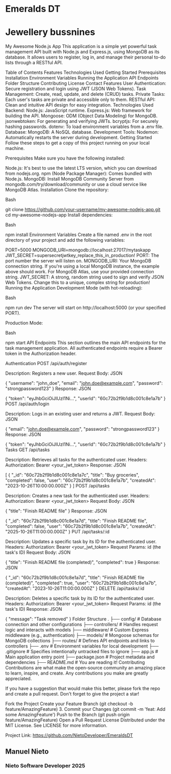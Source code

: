 # Emeralds DT

# Jewellery bussnines


My Awesome Node.js App
This application is a simple yet powerful task management API built with Node.js and Express.js, using MongoDB as its database. It allows users to register, log in, and manage their personal to-do lists through a RESTful API.

Table of Contents
Features
Technologies Used
Getting Started
Prerequisites
Installation
Environment Variables
Running the Application
API Endpoints
Folder Structure
Contributing
License
Contact
Features
User Authentication: Secure registration and login using JWT (JSON Web Tokens).
Task Management: Create, read, update, and delete (CRUD) tasks.
Private Tasks: Each user's tasks are private and accessible only to them.
RESTful API: Clean and intuitive API design for easy integration.
Technologies Used
Backend:
Node.js: JavaScript runtime.
Express.js: Web framework for building the API.
Mongoose: ODM (Object Data Modeling) for MongoDB.
jsonwebtoken: For generating and verifying JWTs.
bcryptjs: For securely hashing passwords.
dotenv: To load environment variables from a .env file.
Database:
MongoDB: A NoSQL database.
Development Tools:
Nodemon: Automatically restarts the server during development.
Getting Started
Follow these steps to get a copy of this project running on your local machine.

Prerequisites
Make sure you have the following installed:

Node.js: It's best to use the latest LTS version, which you can download from nodejs.org.
npm (Node Package Manager): Comes bundled with Node.js.
MongoDB: Install MongoDB Community Server from mongodb.com/try/download/community or use a cloud service like MongoDB Atlas.
Installation
Clone the repository:

Bash

git clone https://github.com/your-username/my-awesome-nodejs-app.git
cd my-awesome-nodejs-app
Install dependencies:

Bash

npm install
Environment Variables
Create a file named .env in the root directory of your project and add the following variables:

PORT=5000
MONGODB_URI=mongodb://localhost:27017/mytaskapp
JWT_SECRET=supersecretjwtkey_replace_this_in_production!
PORT: The port number the server will listen on.
MONGODB_URI: Your MongoDB connection string. If you're using a local MongoDB instance, the example above should work. For MongoDB Atlas, use your provided connection string.
JWT_SECRET: A strong, random string used to sign and verify JSON Web Tokens. Change this to a unique, complex string for production!
Running the Application
Development Mode (with hot-reloading):

Bash

npm run dev
The server will start on http://localhost:5000 (or your specified PORT).

Production Mode:

Bash

npm start
API Endpoints
This section outlines the main API endpoints for the task management application. All authenticated endpoints require a Bearer token in the Authorization header.

Authentication
POST /api/auth/register

Description: Registers a new user.
Request Body:
JSON

{
  "username": "john_doe",
  "email": "john.doe@example.com",
  "password": "strongpassword123"
}
Response:
JSON

{
  "token": "eyJhbGciOiJIUzI1Ni...",
  "userId": "60c72b2f9b1d8c001c8e1a7b"
}
POST /api/auth/login

Description: Logs in an existing user and returns a JWT.
Request Body:
JSON

{
  "email": "john.doe@example.com",
  "password": "strongpassword123"
}
Response:
JSON

{
  "token": "eyJhbGciOiJIUzI1Ni...",
  "userId": "60c72b2f9b1d8c001c8e1a7b"
}
Tasks
GET /api/tasks

Description: Retrieves all tasks for the authenticated user.
Headers: Authorization: Bearer <your_jwt_token>
Response:
JSON

[
  {
    "_id": "60c72b2f9b1d8c001c8e1a7c",
    "title": "Buy groceries",
    "completed": false,
    "user": "60c72b2f9b1d8c001c8e1a7b",
    "createdAt": "2023-10-26T10:00:00.000Z"
  }
]
POST /api/tasks

Description: Creates a new task for the authenticated user.
Headers: Authorization: Bearer <your_jwt_token>
Request Body:
JSON

{
  "title": "Finish README file"
}
Response:
JSON

{
  "_id": "60c72b2f9b1d8c001c8e1a7d",
  "title": "Finish README file",
  "completed": false,
  "user": "60c72b2f9b1d8c001c8e1a7b",
  "createdAt": "2025-10-26T11:00:00.000Z"
}
PUT /api/tasks/:id

Description: Updates a specific task by its ID for the authenticated user.
Headers: Authorization: Bearer <your_jwt_token>
Request Params: id (the task's ID)
Request Body:
JSON

{
  "title": "Finish README file (completed)",
  "completed": true
}
Response:
JSON

{
  "_id": "60c72b2f9b1d8c001c8e1a7d",
  "title": "Finish README file (completed)",
  "completed": true,
  "user": "60c72b2f9b1d8c001c8e1a7b",
  "createdAt": "2023-10-26T11:00:00.000Z"
}
DELETE /api/tasks/:id

Description: Deletes a specific task by its ID for the authenticated user.
Headers: Authorization: Bearer <your_jwt_token>
Request Params: id (the task's ID)
Response:
JSON

{
  "message": "Task removed"
}
Folder Structure
.
├── config/              # Database connection and other configurations
├── controllers/         # Handles request logic and interacts with models
├── middleware/          # Custom Express middleware (e.g., authentication)
├── models/              # Mongoose schemas for MongoDB collections
├── routes/              # Defines API endpoints and links to controllers
├── .env                 # Environment variables for local development
├── .gitignore           # Specifies intentionally untracked files to ignore
├── app.js               # Main application entry point
├── package.json         # Project metadata and dependencies
├── README.md            # You are reading it!
Contributing
Contributions are what make the open-source community an amazing place to learn, inspire, and create. Any contributions you make are greatly appreciated.

If you have a suggestion that would make this better, please fork the repo and create a pull request. Don't forget to give the project a star!

Fork the Project
Create your Feature Branch (git checkout -b feature/AmazingFeature) 3. Commit your Changes (git commit -m 'feat: Add some AmazingFeature')
Push to the Branch (git push origin feature/AmazingFeature)
Open a Pull Request
License
Distributed under the MIT License. See LICENSE for more information.

Project Link: https://github.com/NietoDeveloper/EmeraldsDT


## Manuel Nieto

### Nieto Software Developer    2025